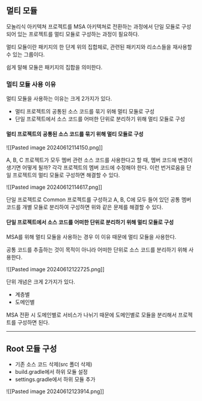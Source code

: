 ## 멀티 모듈

모놀리식 아키텍쳐 프로젝트를 MSA 아키텍쳐로 전환하는 과정에서 단일 모듈로 구성되어 있는 프로젝트를 멀티 모듈로 구성하는 과정이 필요하다.

멀티 모듈이란 패키지의 한 단계 위의 집합체로, 관련된 패키지와 리소스들을 재사용할 수 있는 그룹이다.

쉽게 말해 모듈은 패키지의 집합을 의미한다.


### 멀티 모듈 사용 이유

멀티 모듈을 사용하는 이유는 크게 2가지가 있다.

- 멀티 프로젝트의 공통된 소스 코드를 묶기 위해 멀티 모듈로 구성
- 단일 프로젝트에서 소스 코드를 어떠한 단위로 분리하기 위해 멀티 모듈로 구성

#### 멀티 프로젝트의 공통된 소스 코드를 묶기 위해 멀티 모듈로 구성

![[Pasted image 20240612114150.png]]

A, B, C 프로젝트가 모두 멤버 관련 소스 코드를 사용한다고 할 때, 멤버 코드에 변경이 생기면 어떻게 될까?
각각 프로젝트의 멤버 코드에 수정해야 한다.
이런 번거로움을 단일 프로젝트의 멀티 모듈로 구성하면 해결할 수 있다.

![[Pasted image 20240612114617.png]]

단일 프로젝트로 Common 프로젝트를 구성하고 A, B, C에 모두 들어 있던 공통 멤버 코드를 개별 모듈로 분리하여 구성하면 위와 같은 문제를 해결할 수 있다.


#### 단일 프로젝트에서 소스 코드를 어떠한 단위로 분리하기 위해 멀티 모듈로 구성

MSA를 위해 멀티 모듈을 사용하는 경우 이 이유 때문에 멀티 모듈을 사용한다.

공통 코드를 추출하는 것이 목적이 아니라 어떠한 단위로 소스 코드를 분리하기 위해 사용한다.


![[Pasted image 20240612122725.png]]

단위 개념은 크게 2가지가 있다.

- 계층별
- 도메인별

MSA 전환 시 도메인별로 서비스가 나뉘기 때문에 도메인별로 모듈을 분리해서 프로젝트를 구성하면 된다.

---

## Root 모듈 구성

- 기존 소스 코드 삭제(src 폴더 삭제)
- build.gradle에서 하위 모듈 설정
- settings.gradle에서 하위 모듈 추가

![[Pasted image 20240612123914.png]]